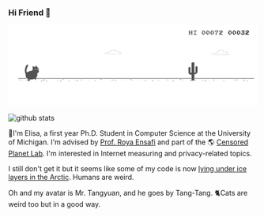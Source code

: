 ### Hi Friend 👋

<!--
**eltsai/eltsai** is a ✨ _special_ ✨ repository because its `README.md` (this file) appears on your GitHub profile.

Here are some ideas to get you started:

- 🔭 I’m currently working on ...
- 🌱 I’m currently learning ...
- 👯 I’m looking to collaborate on ...
- 🤔 I’m looking for help with ...
- 💬 Ask me about ...
- 📫 How to reach me: ...
- 😄 Pronouns: ...
- ⚡ Fun fact: ...
-->

![cat-rex](./assets/cat-rex.gif)

![github stats](https://github-readme-stats.vercel.app/api?username=eltsai&count_private=true&show_icons=true)

🌱I'm Elisa, a first year Ph.D. Student in Computer Science at the University of Michigan. I'm advised by [Prof. Roya Ensafi](https://ensa.fi/) and part of the 🌎 [Censored Planet Lab](https://github.com/censoredplanetm). I'm interested in Internet measuring and privacy-related topics.



I still don't get it but it seems like some of my code is now [lying under ice layers in the Arctic](https://archiveprogram.github.com/). Humans are weird.



Oh and my avatar is Mr. Tangyuan, and he goes by Tang-Tang. 🐈Cats are weird too but in a good way. <!--Hopefully, this pandemic will be over soon so that I can meet my furry boy again.-->









